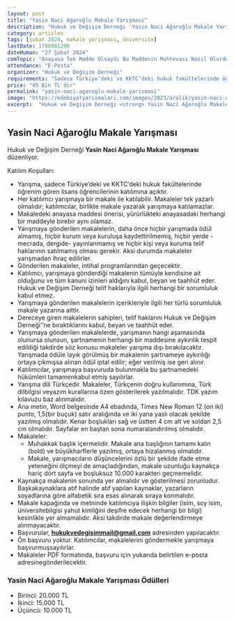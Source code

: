 ```yaml
---
layout: post
title: "Yasin Naci Ağaroğlu Makale Yarışması"
description: "Hukuk ve Değişim Derneği 'Yasin Naci Ağaroğlu Makale Yarışması' düzenliyor."
category: articles
tags: [şubat 2024, makale yarışması, üniversite]
lastDate: 1708981200
dateHuman: "27 Şubat 2024"
comTopic: "Anayasa Tek Madde Olsaydı Bu Maddenin Muhtevası Nasıl Olurdu"
attendance: "E-Posta"
organizer: "Hukuk ve Değişim Derneği"
requirements: "Sadece Türkiye’deki ve KKTC’deki hukuk fakültelerinde öğrenim gören lisans öğrencileri katılabilir."
price: "45 Bin TL'dir"
permalink: "yasin-naci-agaroglu-makale-yarismasi"
image: "https://edebiyatyarismalari.com/images/2023/aralik/yasin-naci-agaroglu-makale-yarismasi.jpg"
excerpt:  "Hukuk ve Değişim Derneği <strong> Yasin Naci Ağaroğlu Makale Yarışması </strong> düzenliyor."
---
```


## Yasin Naci Ağaroğlu Makale Yarışması
Hukuk ve Değişim Derneği **Yasin Naci Ağaroğlu Makale Yarışması** düzenliyor.  

Katılım Koşulları:
- Yarışma, sadece Türkiye’deki ve KKTC’deki hukuk fakültelerinde öğrenim gören lisans öğrencilerinin katılımına açıktır.
- Her katılımcı yarışmaya bir makale ile katılabilir. Makaleler tek yazarlı olmalıdır; katılımcılar, birlikte makale yazarak yarışmaya katılamazlar.
- Makaledeki anayasa maddesi önerisi, yürürlükteki anayasadaki herhangi bir maddeyle birebir aynı olamaz.
- Yarışmaya gönderilen makalelerin, daha önce hiçbir yarışmada ödül almamış, hiçbir kurum veya kuruluşa kaydettirilmemiş, hiçbir yerde -mecrada, dergide- yayınlanmamış ve hiçbir kişi veya kuruma telif haklarının satılmamış olması gerekir. Aksi durumda makaleler yarışmadan ihraç edilirler.
- Gönderilen makaleler, intihal programlarından geçecektir.
- Katılımcı, yarışmaya gönderdiği makalenin tümüyle kendisine ait olduğunu ve tüm kanuni izinleri aldığını kabul, beyan ve taahhüt eder. Hukuk ve Değişim Derneği  telif haklarıyla ilgili herhangi bir sorumluluk kabul etmez.
- Yarışmaya gönderilen makalelerin içerikleriyle ilgili her türlü sorumluluk makale yazarına aittir.
-  Dereceye giren makalelerin sahipleri, telif haklarını Hukuk ve Değişim Derneği’’ne bıraktıklarını kabul, beyan ve taahhüt eder.
- Yarışmaya gönderilen makalelerde, yarışmanın hangi aşamasında olunursa olunsun, şartnamenin herhangi bir maddesine aykırılık tespit edildiği takdirde söz konusu makaleler yarışma dışı bırakılacaktır. Yarışmada ödüle layık görülmüş bir makalenin şartnameye aykırılığı ortaya çıkmışsa alınan ödül iptal edilir; eğer verilmiş ise geri alınır.
- Katılımcılar, yarışmaya başvuruda bulunmakla bu şartnamedeki hükümleri tamamenkabul etmiş sayılırlar.
- Yarışma dili Türkçedir. Makaleler, Türkçenin doğru kullanımına, Türk dilbilgisi veyazım kurallarına özen gösterilerek yazılmalıdır. TDK yazım kılavuzu baz alınmalıdır.
- Ana metin, Word belgesinde A4 ebadında, Times New Roman 12 (on iki) punto, 1,5(bir buçuk) satır aralığında ve iki yana yaslı olacak şekilde yazılmış olmalıdır. Kenar boşlukları sağ ve üstten 4 cm alt ve soldan 2,5 cm olmalıdır. Sayfalar en baştan sona numaralandırılmış olmalıdır.
- Makaleler:
    - Muhakkak başlık içermelidir. Makale ana başlığının tamamı kalın (bold) ve büyükharflerle yazılmış, ortaya hizalanmış olmalıdır.
    - Makale,  yarışmacıların düşüncelerini özlü bir şekilde ifade etme yeteneğini ölçmeyi de amaçladığından, makale uzunluğu kaynakça hariç dört sayfa ve  boşluksuz 10.000 karakteri geçmemelidir.  
- Kaynakça makalenin sonunda yer almalıdır ve gösterilmesi zorunludur. Başkakaynaklara atıf halinde atıf yapılan kaynaklar, yazarların soyadlarına göre alfabetik sıra esas alınarak sıraya konmalıdır.
- Makale kapağında ve metninde katılımcıya ilişkin bilgiler (isim, soy isim, üniversitebilgisi yahut kimliğini deşifre edecek herhangi bir bilgi) kesinlikle yer almamalıdır. Aksi takdirde makale değerlendirmeye alınmayacaktır.
- Başvurular, **hukukvedegisimmail@gmail.com** adresinden yapılacaktır.
- Ön başvuru yoktur. Katılımcılar, makalelerini göndermekle yarışmaya başvurmuşsayılırlar.
- Makaleler PDF formatında, başvuru için yukarıda belirtilen e-posta adresinegönderilecektir.


### Yasin Naci Ağaroğlu Makale Yarışması Ödülleri
- Birinci: 20.000 TL
- İkinci: 15.000 TL
- Üçüncü: 10.000 TL